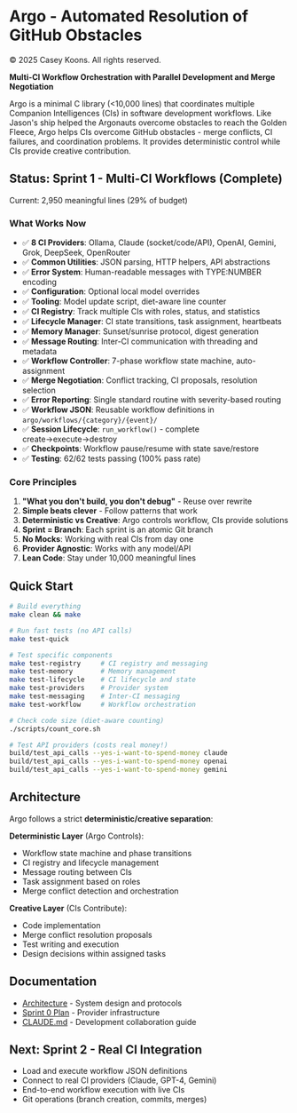 # Argo - Automated Resolution of GitHub Obstacles
© 2025 Casey Koons. All rights reserved.

**Multi-CI Workflow Orchestration with Parallel Development and Merge Negotiation**

Argo is a minimal C library (<10,000 lines) that coordinates multiple Companion Intelligences (CIs) in software development workflows. Like Jason's ship helped the Argonauts overcome obstacles to reach the Golden Fleece, Argo helps CIs overcome GitHub obstacles - merge conflicts, CI failures, and coordination problems. It provides deterministic control while CIs provide creative contribution.

## Status: Sprint 1 - Multi-CI Workflows (Complete)

Current: 2,950 meaningful lines (29% of budget)

### What Works Now
- ✅ **8 CI Providers**: Ollama, Claude (socket/code/API), OpenAI, Gemini, Grok, DeepSeek, OpenRouter
- ✅ **Common Utilities**: JSON parsing, HTTP helpers, API abstractions
- ✅ **Error System**: Human-readable messages with TYPE:NUMBER encoding
- ✅ **Configuration**: Optional local model overrides
- ✅ **Tooling**: Model update script, diet-aware line counter
- ✅ **CI Registry**: Track multiple CIs with roles, status, and statistics
- ✅ **Lifecycle Manager**: CI state transitions, task assignment, heartbeats
- ✅ **Memory Manager**: Sunset/sunrise protocol, digest generation
- ✅ **Message Routing**: Inter-CI communication with threading and metadata
- ✅ **Workflow Controller**: 7-phase workflow state machine, auto-assignment
- ✅ **Merge Negotiation**: Conflict tracking, CI proposals, resolution selection
- ✅ **Error Reporting**: Single standard routine with severity-based routing
- ✅ **Workflow JSON**: Reusable workflow definitions in `argo/workflows/{category}/{event}/`
- ✅ **Session Lifecycle**: `run_workflow()` - complete create→execute→destroy
- ✅ **Checkpoints**: Workflow pause/resume with state save/restore
- ✅ **Testing**: 62/62 tests passing (100% pass rate)

### Core Principles
1. **"What you don't build, you don't debug"** - Reuse over rewrite
2. **Simple beats clever** - Follow patterns that work
3. **Deterministic vs Creative**: Argo controls workflow, CIs provide solutions
4. **Sprint = Branch**: Each sprint is an atomic Git branch
5. **No Mocks**: Working with real CIs from day one
6. **Provider Agnostic**: Works with any model/API
7. **Lean Code**: Stay under 10,000 meaningful lines

## Quick Start

```bash
# Build everything
make clean && make

# Run fast tests (no API calls)
make test-quick

# Test specific components
make test-registry     # CI registry and messaging
make test-memory       # Memory management
make test-lifecycle    # CI lifecycle and state
make test-providers    # Provider system
make test-messaging    # Inter-CI messaging
make test-workflow     # Workflow orchestration

# Check code size (diet-aware counting)
./scripts/count_core.sh

# Test API providers (costs real money!)
build/test_api_calls --yes-i-want-to-spend-money claude
build/test_api_calls --yes-i-want-to-spend-money openai
build/test_api_calls --yes-i-want-to-spend-money gemini
```

## Architecture

Argo follows a strict **deterministic/creative separation**:

**Deterministic Layer** (Argo Controls):
- Workflow state machine and phase transitions
- CI registry and lifecycle management
- Message routing between CIs
- Task assignment based on roles
- Merge conflict detection and orchestration

**Creative Layer** (CIs Contribute):
- Code implementation
- Merge conflict resolution proposals
- Test writing and execution
- Design decisions within assigned tasks

## Documentation
- [Architecture](docs/plans/architecture.md) - System design and protocols
- [Sprint 0 Plan](docs/plans/sprint-0-ci-foundation.md) - Provider infrastructure
- [CLAUDE.md](CLAUDE.md) - Development collaboration guide

## Next: Sprint 2 - Real CI Integration
- Load and execute workflow JSON definitions
- Connect to real CI providers (Claude, GPT-4, Gemini)
- End-to-end workflow execution with live CIs
- Git operations (branch creation, commits, merges)
